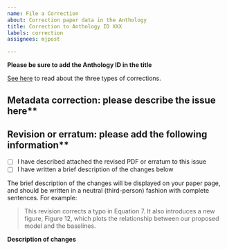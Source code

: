 ```yaml
---
name: File a Correction
about: Correction paper data in the Anthology
title: Correction to Anthology ID XXX
labels: correction
assignees: mjpost

---
```


**Please be sure to add the Anthology ID in the title**

[See here](https://www.aclweb.org/anthology/info/corrections/) to read about the three types of corrections.

## Metadata correction: please describe the issue here**


## Revision or erratum: please add the following information**

- [ ] I have described attached the revised PDF or erratum to this issue
- [ ] I have written a brief description of the changes below

The brief description of the changes will be displayed on your paper page, and should be written in a neutral (third-person) fashion with complete sentences. For example:

> This revision corrects a typo in Equation 7. It also introduces a new figure, Figure 12, which plots the relationship between our proposed model and the baselines.

**Description of changes**
